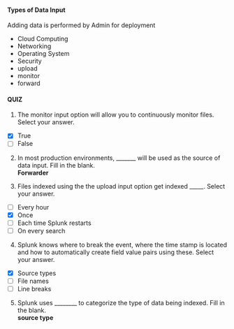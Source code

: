 #### Types of Data Input

Adding data is performed by Admin for deployment
- Cloud Computing
- Networking
- Operating System
- Security
- upload
- monitor
- forward

#### QUIZ

1. The monitor input option will allow you to continuously monitor files. Select your answer.
- [x] True
- [ ] False

2. In most production environments, _______ will be used as the source of data input. Fill in the blank.\
**Forwarder**

3. Files indexed using the the upload input option get indexed _____. Select your answer.
- [ ] Every hour
- [x] Once
- [ ] Each time Splunk restarts
- [ ] On every search

4. Splunk knows where to break the event, where the time stamp is located and how to automatically create field value pairs using these. Select your answer.
- [x] Source types
- [ ] File names
- [ ] Line breaks

5. Splunk uses ________ to categorize the type of data being indexed. Fill in the blank.\
**source type**
